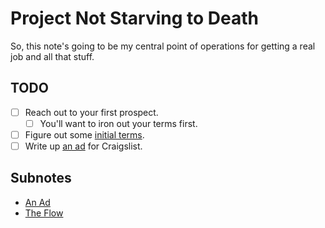 # Project Not Starving to Death

So, this note's going to be my central point of operations for getting a real job and all that stuff.

## TODO

- [ ] Reach out to your first prospect.
  - [ ] You'll want to iron out your terms first.
- [ ] Figure out some [initial terms][The Flow].
- [ ] Write up [an ad][] for Craigslist.

## Subnotes

- [An Ad][]
- [The Flow][]

[An Ad]: 652e9a01-e70e-42a7-9a41-94ac51fc4dc6.md
[The Flow]: 57eead81-8631-4e88-8979-d65ea8b12028.md
